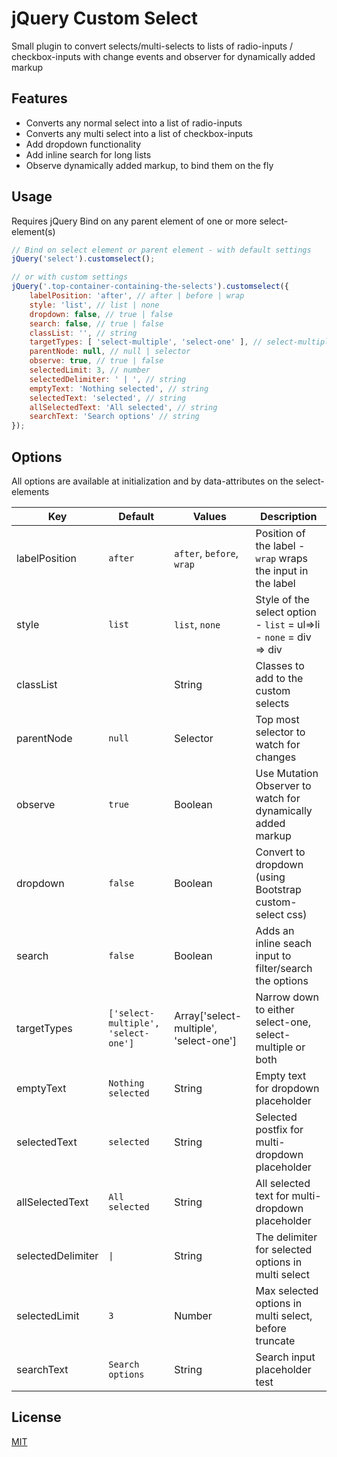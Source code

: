 # jQuery Custom Select

Small plugin to convert selects/multi-selects to lists of radio-inputs / checkbox-inputs with change events and observer for dynamically added markup

## Features
* Converts any normal select into a list of radio-inputs
* Converts any multi select into a list of checkbox-inputs
* Add dropdown functionality
* Add inline search for long lists
* Observe dynamically added markup, to bind them on the fly

## Usage
Requires jQuery
Bind on any parent element of one or more select-element(s)
```javascript
// Bind on select element or parent element - with default settings
jQuery('select').customselect();

// or with custom settings
jQuery('.top-container-containing-the-selects').customselect({
    labelPosition: 'after', // after | before | wrap
    style: 'list', // list | none
    dropdown: false, // true | false
    search: false, // true | false
    classList: '', // string
    targetTypes: [ 'select-multiple', 'select-one' ], // select-multiple | select-one
    parentNode: null, // null | selector
    observe: true, // true | false
    selectedLimit: 3, // number
    selectedDelimiter: ' | ', // string
    emptyText: 'Nothing selected', // string
    selectedText: 'selected', // string
    allSelectedText: 'All selected', // string
    searchText: 'Search options' // string
});
```

## Options

All options are available at initialization and by data-attributes on the select-elements

| Key                       | Default             					| Values                     				|  Description                                                                  |
| --------------------------|---------------------------------------|-------------------------------------------|-------------------------------------------------------------------------------|
| labelPosition             | `after`             					| `after`, `before`, `wrap`  				| Position of the label - `wrap` wraps the input in the label  				    |
| style            			| `list`              					| `list`, `none` 							| Style of the select option - `list` = ul=>li - `none` = div => div            |
| classList            		|               						| String									| Classes to add to the custom selects            								|
| parentNode            	| `null`              					| Selector									| Top most selector to watch for changes            							|
| observe                   | `true`              					| Boolean                    				| Use Mutation Observer to watch for dynamically added markup                   |
| dropdown                  | `false`              					| Boolean                    				| Convert to dropdown (using Bootstrap custom-select css)                       |
| search                	| `false`              					| Boolean                    				| Adds an inline seach input to filter/search the options                       |
| targetTypes               | `['select-multiple', 'select-one']`   | Array['select-multiple', 'select-one']    | Narrow down to either select-one, select-multiple or both                     |
| emptyText         		| `Nothing selected`  					| String                     				| Empty text for dropdown placeholder                                           |
| selectedText      		| `selected`          					| String                     				| Selected postfix for multi-dropdown placeholder                               |
| allSelectedText   		| `All selected`      					| String                     				| All selected text for multi-dropdown placeholder 							    |
| selectedDelimiter   		| `\|`      								| String                     				| The delimiter for selected options in multi select					        |
| selectedLimit   			| `3`      								| Number                     				| Max selected options in multi select, before truncate					        |
| searchText   				| `Search options`      				| String                     				| Search input placeholder test					        						|

## License
[MIT](https://choosealicense.com/licenses/mit/)
